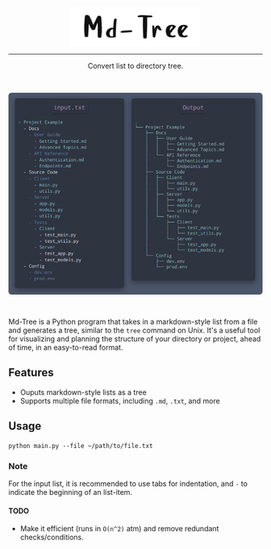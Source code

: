 <div align="center">
  <p>
    <img src="resources/bn.png" align="center" height="80px" />
  </p>
  <hr>
  
  Convert list to directory tree.
  
</div>

<br>

<div align="center" style="border-radius:6px;">
  <p>
    <img src="resources/eg_screenshot.png" align="center" height="400px" style="border-radius:6px;"/>
  </p>
</div>
<br>

Md-Tree is a Python program that takes in a markdown-style list from a file and generates a tree, similar to the `tree` command on Unix. It's a useful tool for visualizing and planning the structure of your directory or project, ahead of time, in an easy-to-read format.


## Features

- Ouputs markdown-style lists as a tree
- Supports multiple file formats, including `.md`, `.txt`, and more

## Usage

```shell
python main.py --file ~/path/to/file.txt
```

### Note

For the input list, it is recommended to use tabs for indentation, and `-` to indicate the beginning of an list-item.

#### TODO
- Make it efficient (runs in `O(n^2)` atm) and remove redundant checks/conditions.

